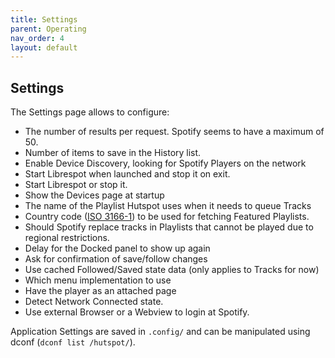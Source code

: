 ```yaml
---
title: Settings
parent: Operating
nav_order: 4
layout: default
---
```

## Settings
The Settings page allows to configure:

  * The number of results per request. Spotify seems to have a maximum of 50.
  * Number of items to save in the History list.
  * Enable Device Discovery, looking for Spotify Players on the network
  * Start Librespot when launched and stop it on exit.
  * Start Librespot or stop it.
  * Show the Devices page at startup
  * The name of the Playlist Hutspot uses when it needs to queue Tracks
  * Country code ([ISO 3166-1](https://en.wikipedia.org/wiki/ISO_3166-1_alpha-2)) to be used for fetching Featured Playlists.
  * Should Spotify replace tracks in Playlists that cannot be played due to regional restrictions.
  * Delay for the Docked panel to show up again
  * Ask for confirmation of save/follow changes
  * Use cached Followed/Saved state data (only applies to Tracks for now)
  * Which menu implementation to use
  * Have the player as an attached page
  * Detect Network Connected state.
  * Use external Browser or a Webview to login at Spotify.

Application Settings are saved in ```.config/``` and can be manipulated using dconf (```dconf list /hutspot/```).


